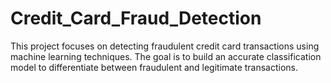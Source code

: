 # Credit_Card_Fraud_Detection
This project focuses on detecting fraudulent credit card transactions using machine learning techniques. The goal is to build an accurate classification model to differentiate between fraudulent and legitimate transactions.
